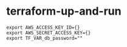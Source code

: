 # terraform-up-and-run
```
export AWS_ACCESS_KEY_ID={}
export AWS_SECRET_ACCESS_KEY={}
export TF_VAR_db_password=""
```
